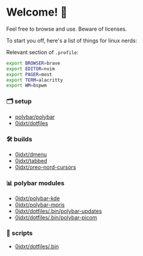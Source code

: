 # Welcome! 👋

Feel free to browse and use. Beware of licenses.

To start you off, here's a list of things for linux nerds:

Relevant section of `.profile`:
```bash
export BROWSER=brave
export EDITOR=nvim
export PAGER=most
export TERM=alacritty
export WM=bspwm
```

### :card_index_dividers: setup
* [polybar/polybar](https://github.com/polybar/polybar)
* [0jdxt/dotfiles](https://github.com/0jdxt/dotfiles)
### :hammer_and_wrench: builds
* [0jdxt/dmenu](https://github.com/0jdxt/dmenu)
* [0jdxt/tabbed](https://github.com/0jdxt/tabbed)
* [0jdxt/oreo-nord-cursors](https://github.com/0jdxt/oreo-nord-cursors)
### :bar_chart: polybar modules
* [0jdxt/polybar-kde](https://github.com/0jdxt/polybar-kde)
* [0jdxt/polybar-mpris](https://github.com/0jdxt/polybar-mpris)
* [0jdxt/dotfiles/.bin/polybar-updates](https://github.com/0jdxt/dotfiles/tree/master/.bin/polybar-updates)
* [0jdxt/dotfiles/.bin/polybar-picom](https://github.com/0jdxt/dotfiles/tree/master/.bin/polybar-picom)
### :toolbox: scripts
* [0jdxt/dotfiles/.bin](https://github.com/0jdxt/dotfiles/tree/master/.bin)
